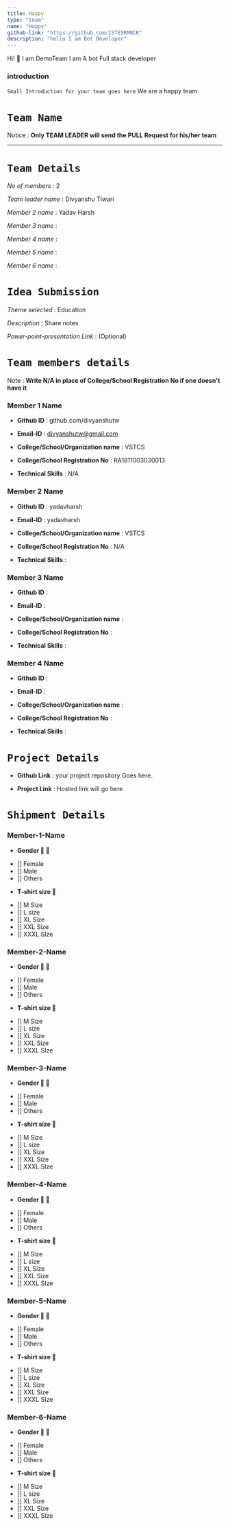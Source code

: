 ```yaml
---
title: Happy
type: "team"
name: "Happy"
github-link: "https://github.com/ISTESRMNCR"
description: "hello I am Bot Developer"
---
```


Hi! 👋 I am DemoTeam I am A bot Full stack developer

### introduction

`Small Introduction for your team goes here`
We are a happy team.

# **`Team Name`**

Notice :   **Only TEAM LEADER will send the PULL Request for his/her team**

---

# **`Team Details`**

_No of members_ : 2

_Team leader name_ : Divyanshu Tiwari

_Member 2 name_ : Yadav Harsh

_Member 3 name_ : 

_Member 4 name_ : 
 
_Member 5 name_ :

_Member 6 name_ :

# **`Idea Submission`**

_Theme selected_ : Education

_Description_ : Share notes

_Power-point-presentation  Link_ : (Optional)

# **`Team members details`**

Note :   **Write N/A in place of College/School Registration No if one doesn't have it**

### **Member 1 Name**

- **Github ID** : github.com/divyanshutw

- **Email-ID** : divyanshutw@gmail.com

- **College/School/Organization name** : VSTCS

- **College/School Registration No** : RA1811003030013

- **Technical Skills** : N/A


### **Member 2 Name**

- **Github ID** : yadavharsh

- **Email-ID** : yadavharsh

- **College/School/Organization name** : VSTCS

- **College/School Registration No** : N/A 

- **Technical Skills** : 


### **Member 3 Name**

- **Github ID** : 

- **Email-ID** : 

- **College/School/Organization name** : 

- **College/School Registration No** : 

- **Technical Skills** : 


### **Member 4 Name**

- **Github ID** : 

- **Email-ID** : 

- **College/School/Organization name** : 

- **College/School Registration No** : 

- **Technical Skills** : 

# **`Project Details`**

- **Github Link** : your project repository Goes here.

- **Project Link** : Hosted link will go here

# **`Shipment Details`**

### Member-1-Name

* **Gender 👧 👦**

 - [] Female
 - [] Male
 - [] Others
 
* **T-shirt size 👕**

 - [] M Size 
 - [] L size
 - [] XL Size
 - [] XXL Size
 - [] XXXL SIze
 
### Member-2-Name

* **Gender 👧 👦**

 - [] Female
 - [] Male
 - [] Others
 
* **T-shirt size 👕**

 - [] M Size 
 - [] L size
 - [] XL Size
 - [] XXL Size
 - [] XXXL SIze
 
### Member-3-Name

* **Gender 👧 👦**

 - [] Female
 - [] Male
 - [] Others
 
* **T-shirt size 👕**

 - [] M Size 
 - [] L size
 - [] XL Size
 - [] XXL Size
 - [] XXXL SIze
 
### Member-4-Name

* **Gender 👧 👦**

 - [] Female
 - [] Male
 - [] Others
 
* **T-shirt size 👕**

 - [] M Size 
 - [] L size
 - [] XL Size
 - [] XXL Size
 - [] XXXL SIze
 
### Member-5-Name

* **Gender 👧 👦**

 - [] Female
 - [] Male
 - [] Others
 
* **T-shirt size 👕**

 - [] M Size 
 - [] L size
 - [] XL Size
 - [] XXL Size
 - [] XXXL SIze
 
### Member-6-Name

* **Gender 👧 👦**

 - [] Female
 - [] Male
 - [] Others
 
* **T-shirt size 👕**

 - [] M Size 
 - [] L size
 - [] XL Size
 - [] XXL Size
 - [] XXXL SIze
 

